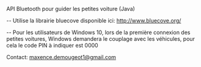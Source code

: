 API Bluetooth pour guider les petites voiture (Java)

-- Utilise la librairie bluecove disponible ici: http://www.bluecove.org/

-- Pour les utilisateurs de Windows 10, lors de la première connexion des petites voitures, Windows demandera le couplage avec les véhicules, pour cela le code PIN à indiquer est 0000

Contact: maxence.demougeot1@gmail.com
